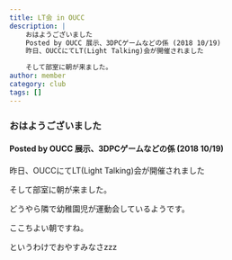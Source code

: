 ```yaml
---
title: LT会 in OUCC
description: |
    おはようございました
    Posted by OUCC 展示、3DPCゲームなどの係 (2018 10/19)
    昨日、OUCCにてLT(Light Talking)会が開催されました

    そして部室に朝が来ました。
author: member
category: club
tags: []
---
```

<!-- wp:heading {"level":3} -->
<h3>おはようございました</h3>
<!-- /wp:heading -->

<!-- wp:heading {"level":4} -->
<h4>Posted by OUCC 展示、3DPCゲームなどの係 (2018 10/19)</h4>
<!-- /wp:heading -->

<!-- wp:paragraph -->
<p>昨日、OUCCにてLT(Light Talking)会が開催されました</p>
<!-- /wp:paragraph -->

<!-- wp:paragraph -->
<p>そして部室に朝が来ました。</p>
<!-- /wp:paragraph -->

<!-- wp:paragraph -->
<p>どうやら隣で幼稚園児が運動会しているようです。</p>
<!-- /wp:paragraph -->

<!-- wp:paragraph -->
<p>ここちよい朝ですね。</p>
<!-- /wp:paragraph -->

<!-- wp:paragraph -->
<p>というわけでおやすみなさzzz</p>
<!-- /wp:paragraph -->
